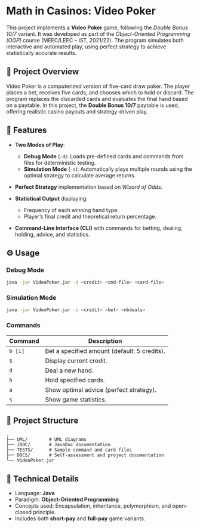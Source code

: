 # Math in Casinos: Video Poker

This project implements a **Video Poker** game, following the *Double Bonus 10/7* variant. It was developed as part of the *Object-Oriented Programming (OOP)* course (MEEC/LEEC – IST, 2021/22). The program simulates both interactive and automated play, using perfect strategy to achieve statistically accurate results.

## 🎯 Project Overview

Video Poker is a computerized version of five-card draw poker. The player places a bet, receives five cards, and chooses which to hold or discard. The program replaces the discarded cards and evaluates the final hand based on a paytable. In this project, the **Double Bonus 10/7** paytable is used, offering realistic casino payouts and strategy-driven play.

## 🧩 Features

* **Two Modes of Play**:

  * **Debug Mode** (`-d`): Loads pre-defined cards and commands from files for deterministic testing.
  * **Simulation Mode** (`-s`): Automatically plays multiple rounds using the optimal strategy to calculate average returns.
* **Perfect Strategy** implementation based on *Wizard of Odds*.
* **Statistical Output** displaying:

  * Frequency of each winning hand type.
  * Player’s final credit and theoretical return percentage.
* **Command-Line Interface (CLI)** with commands for betting, dealing, holding, advice, and statistics.

## ⚙️ Usage

### Debug Mode

```bash
java -jar VideoPoker.jar -d <credit> <cmd-file> <card-file>
```

### Simulation Mode

```bash
java -jar VideoPoker.jar -s <credit> <bet> <nbdeals>
```

### Commands

| Command | Description                                  |
| ------- | -------------------------------------------- |
| `b [i]` | Bet a specified amount (default: 5 credits). |
| `$`     | Display current credit.                      |
| `d`     | Deal a new hand.                             |
| `h`     | Hold specified cards.                        |
| `a`     | Show optimal advice (perfect strategy).      |
| `s`     | Show game statistics.                        |

## 📁 Project Structure

```
.
├── UML/        # UML diagrams
├── JDOC/       # JavaDoc documentation
├── TESTS/      # Sample command and card files
├── DOCS/       # Self-assessment and project documentation
└── VideoPoker.jar
```

## 🧠 Technical Details

* Language: **Java**
* Paradigm: **Object-Oriented Programming**
* Concepts used: Encapsulation, inheritance, polymorphism, and open–closed principle.
* Includes both **short-pay** and **full-pay** game variants.

